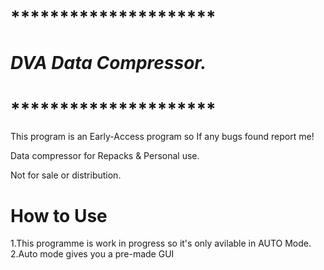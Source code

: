 # *********************
# *DVA Data Compressor.*
# *********************

This program is an Early-Access program so If any bugs found report me!

Data compressor for Repacks & Personal use.

Not for sale or distribution.


# How to Use

1.This programme is work in progress so it's only avilable in AUTO Mode.
2.Auto mode gives you a pre-made GUI
